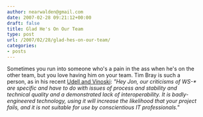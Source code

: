 ```yaml
---
author: nearwalden@gmail.com
date: 2007-02-28 09:21:12+00:00
draft: false
title: Glad He's On Our Team
type: post
url: /2007/02/28/glad-hes-on-our-team/
categories:
- posts
---
```


Sometimes you run into someone who's a pain in the ass when he's on the other team, but you love having him on your team.  Tim Bray is such a person, as in his recent [Udell and Vinoski](http://www.tbray.org/ongoing/When/200x/2007/02/27/Udell-Vinowski): _"Hey Jon, our criticisms of WS-* are specific and have to do with issues of process and stability and technical quality and a demonstrated lack of interoperability. It is badly-engineered technology, using it will increase the likelihood that your project fails, and it is not suitable for use by conscientious IT professionals."_



